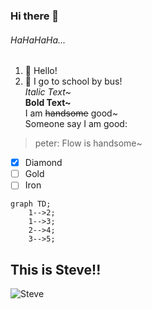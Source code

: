 ### Hi there 👋

<!--
**flowlo4a26/flowlo4a26** is a ✨ _special_ ✨ repository because its `README.md` (this file) appears on your GitHub profile.

Here are some ideas to get you started:

- 🔭 I’m currently working on ...
- 🌱 I’m currently learning ...
- 👯 I’m looking to collaborate on ...
- 🤔 I’m looking for help with ...
- 💬 Ask me about ...
- 📫 How to reach me: ...
- 😄 Pronouns: ...
- ⚡ Fun fact: ...
-->
###### HaHaHaHa...
1. 👯 Hello!
2. 🤔 I go to school by bus!  
*Italic Text~*  
**Bold Text~**  
I am ~~handsome~~ good~  
Someone say I am good:  
> peter: Flow is handsome~  
- [x] Diamond
- [ ] Gold
- [ ] Iron  

```mermaid
graph TD;
    1-->2;
    1-->3;
    2-->4;
    3-->5;
```  
## This is Steve!!
![Steve](https://minecraftbuildinginc.com/wp-content/uploads/2016/12/Minecraft-Steve-Derp-Face-how-strong.jpg "This is Steve!")
